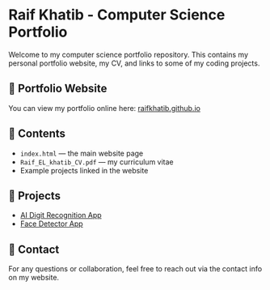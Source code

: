 # Raif Khatib - Computer Science Portfolio

Welcome to my computer science portfolio repository. This contains my personal portfolio website, my CV, and links to some of my coding projects.

## 📄 Portfolio Website
You can view my portfolio online here: [raifkhatib.github.io](https://raifkhatib.github.io/)

## 📁 Contents
- `index.html` — the main website page
- `Raif_EL_khatib_CV.pdf` — my curriculum vitae
- Example projects linked in the website

## 🚀 Projects
- [AI Digit Recognition App](https://github.com/DanielAlashkar/AI-digit-recognition)
- [Face Detector App](https://github.com/DanielAlashkar/face-detector)

## 📧 Contact
For any questions or collaboration, feel free to reach out via the contact info on my website.
